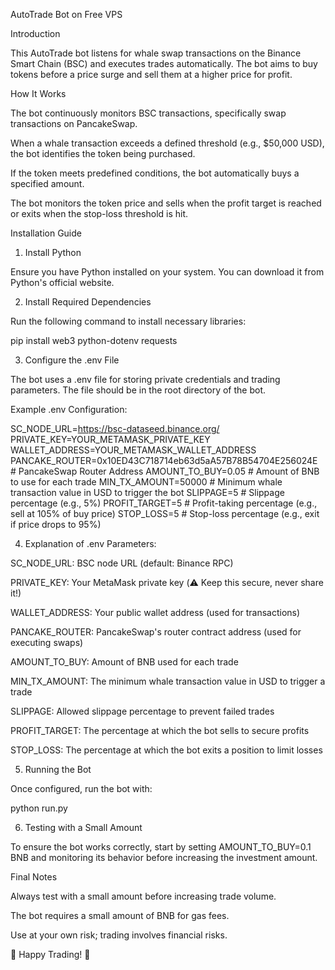AutoTrade Bot on Free VPS

Introduction

This AutoTrade bot listens for whale swap transactions on the Binance Smart Chain (BSC) and executes trades automatically. The bot aims to buy tokens before a price surge and sell them at a higher price for profit.

How It Works

The bot continuously monitors BSC transactions, specifically swap transactions on PancakeSwap.

When a whale transaction exceeds a defined threshold (e.g., $50,000 USD), the bot identifies the token being purchased.

If the token meets predefined conditions, the bot automatically buys a specified amount.

The bot monitors the token price and sells when the profit target is reached or exits when the stop-loss threshold is hit.

Installation Guide

1. Install Python

Ensure you have Python installed on your system. You can download it from Python's official website.

2. Install Required Dependencies

Run the following command to install necessary libraries:

pip install web3 python-dotenv requests

3. Configure the .env File

The bot uses a .env file for storing private credentials and trading parameters. The file should be in the root directory of the bot.

Example .env Configuration:

SC_NODE_URL=https://bsc-dataseed.binance.org/
PRIVATE_KEY=YOUR_METAMASK_PRIVATE_KEY
WALLET_ADDRESS=YOUR_METAMASK_WALLET_ADDRESS
PANCAKE_ROUTER=0x10ED43C718714eb63d5aA57B78B54704E256024E # PancakeSwap Router Address
AMOUNT_TO_BUY=0.05  # Amount of BNB to use for each trade
MIN_TX_AMOUNT=50000  # Minimum whale transaction value in USD to trigger the bot
SLIPPAGE=5  # Slippage percentage (e.g., 5%)
PROFIT_TARGET=5  # Profit-taking percentage (e.g., sell at 105% of buy price)
STOP_LOSS=5  # Stop-loss percentage (e.g., exit if price drops to 95%)

4. Explanation of .env Parameters:

SC_NODE_URL: BSC node URL (default: Binance RPC)

PRIVATE_KEY: Your MetaMask private key (⚠️ Keep this secure, never share it!)

WALLET_ADDRESS: Your public wallet address (used for transactions)

PANCAKE_ROUTER: PancakeSwap's router contract address (used for executing swaps)

AMOUNT_TO_BUY: Amount of BNB used for each trade

MIN_TX_AMOUNT: The minimum whale transaction value in USD to trigger a trade

SLIPPAGE: Allowed slippage percentage to prevent failed trades

PROFIT_TARGET: The percentage at which the bot sells to secure profits

STOP_LOSS: The percentage at which the bot exits a position to limit losses

5. Running the Bot

Once configured, run the bot with:

python run.py

6. Testing with a Small Amount

To ensure the bot works correctly, start by setting AMOUNT_TO_BUY=0.1 BNB and monitoring its behavior before increasing the investment amount.

Final Notes

Always test with a small amount before increasing trade volume.

The bot requires a small amount of BNB for gas fees.

Use at your own risk; trading involves financial risks.

🚀 Happy Trading! 🚀


